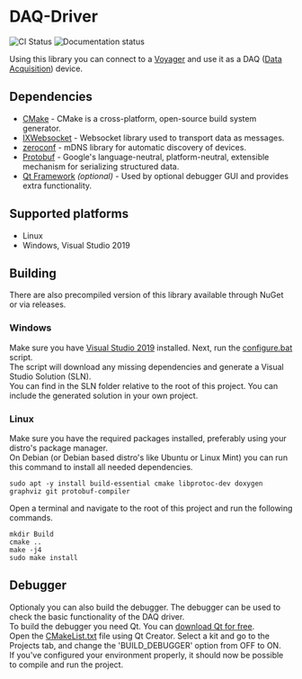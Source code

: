 # DAQ-Driver
![CI Status](https://github.com/Microflown-Technologies/DAQ-Driver/workflows/CI/badge.svg)
![Documentation status](https://github.com/Microflown-Technologies/DAQ-Driver/workflows/DOCS/badge.svg)

Using this library you can connect to a [Voyager](https://www.microflown.com/products/portable-measuring-systems/voyager/) 
and use it as a DAQ ([Data Acquisition](https://en.wikipedia.org/wiki/Data_acquisition)) device.

## Dependencies
- [CMake](https://github.com/Kitware/CMake) - CMake is a cross-platform, open-source build system generator.
- [IXWebsocket](https://github.com/machinezone/IXWebSocket) - Websocket library used to transport data as messages.
- [zeroconf](https://github.com/yvz/zeroconf) - mDNS library for automatic discovery of devices.
- [Protobuf](https://github.com/protocolbuffers/protobuf) - Google's language-neutral, platform-neutral, extensible mechanism for serializing structured data.
- [Qt Framework](https://github.com/qt) *(optional)* - Used by optional debugger GUI and provides extra functionality.

## Supported platforms
- Linux
- Windows, Visual Studio 2019

## Building
There are also precompiled version of this library available through NuGet or via releases.
### Windows
Make sure you have [Visual Studio 2019](https://visualstudio.microsoft.com/vs/) installed. Next, run the [configure.bat](configure.bat) script.  
The script will download any missing dependencies and generate a Visual Studio Solution (SLN).  
You can find in the SLN folder relative to the root of this project. You can include the generated solution in your own project.  

### Linux
Make sure you have the required packages installed, preferably using your distro's package manager.  
On Debian (or Debian based distro's like Ubuntu or Linux Mint) you can run this command to install all needed dependencies.
```{engine='bash', count_lines}
sudo apt -y install build-essential cmake libprotoc-dev doxygen graphviz git protobuf-compiler
```
Open a terminal and navigate to the root of this project and run the following commands.
```{engine='bash', count_lines}
mkdir Build  
cmake ..  
make -j4  
sudo make install  
```

## Debugger
Optionaly you can also build the debugger. The debugger can be used to check the basic functionality of the DAQ driver.  
To build the debugger you need Qt. You can [download Qt for free]((https://www.qt.io/download)).  
Open the [CMakeList.txt](CMakeList.txt) file using Qt Creator.
Select a kit and go to the Projects tab, and change the 'BUILD_DEBUGGER' option from OFF to ON.  
If you've configured your environment properly, it should now be possible to compile and run the project.


